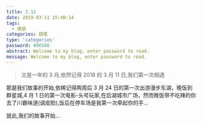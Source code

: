 ```yaml
---
title: 3.11
date: 2019-03-11 15:40:14
tags:
  - 情感
categories: 随笔
type: 'categories'
password: 896566
abstract: Welcome to my blog, enter password to read.
message: Welcome to my blog, enter password to read.
---
```


> 又是一年的 3 月,依然记得 2018 的 3 月 11 日,我们第一次相遇

<!--more-->

那是我们故事的开始,依稀记得两周后 3 月 24 日的第一次出游漫步东湖，晚饭到群星城,4 月 1 日的第一次电影-头号玩家,在后湖城市广场，然而晚饭带不吃辣的你去了川霸味道(调皮脸),饭后在停车场是我第一次牵起你的手...

就此,我们的故事开始...
